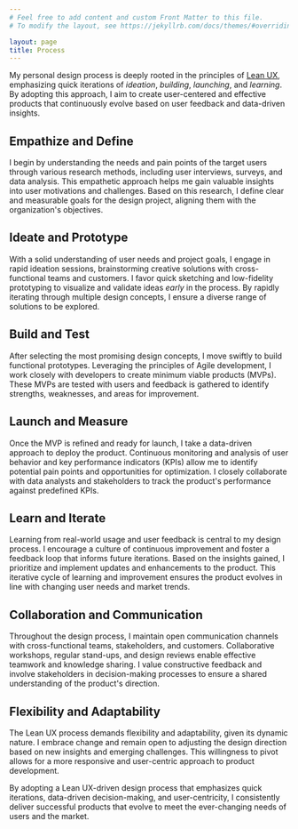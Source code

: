 ```yaml
---
# Feel free to add content and custom Front Matter to this file.
# To modify the layout, see https://jekyllrb.com/docs/themes/#overriding-theme-defaults

layout: page
title: Process
---
```


My personal design process is deeply rooted in the principles of <a href="https://scaledagileframework.com/lean-ux/">Lean UX</a>, emphasizing quick iterations of *ideation*, *building*, *launching*, and *learning*. By adopting this approach, I aim to create user-centered and effective products that continuously evolve based on user feedback and data-driven insights.

## Empathize and Define

I begin by understanding the needs and pain points of the target users through various research methods, including user interviews, surveys, and data analysis. This empathetic approach helps me gain valuable insights into user motivations and challenges. Based on this research, I define clear and measurable goals for the design project, aligning them with the organization's objectives.

## Ideate and Prototype

With a solid understanding of user needs and project goals, I engage in rapid ideation sessions, brainstorming creative solutions with cross-functional teams and customers. I favor quick sketching and low-fidelity prototyping to visualize and validate ideas *early* in the process. By rapidly iterating through multiple design concepts, I ensure a diverse range of solutions to be explored.

## Build and Test

After selecting the most promising design concepts, I move swiftly to build functional prototypes. Leveraging the principles of Agile development, I work closely with developers to create minimum viable products (MVPs). These MVPs are tested with users and feedback is gathered to identify strengths, weaknesses, and areas for improvement.

## Launch and Measure

Once the MVP is refined and ready for launch, I take a data-driven approach to deploy the product. Continuous monitoring and analysis of user behavior and key performance indicators (KPIs) allow me to identify potential pain points and opportunities for optimization. I closely collaborate with data analysts and stakeholders to track the product's performance against predefined KPIs.

## Learn and Iterate

Learning from real-world usage and user feedback is central to my design process. I encourage a culture of continuous improvement and foster a feedback loop that informs future iterations. Based on the insights gained, I prioritize and implement updates and enhancements to the product. This iterative cycle of learning and improvement ensures the product evolves in line with changing user needs and market trends.

## Collaboration and Communication

Throughout the design process, I maintain open communication channels with cross-functional teams, stakeholders, and customers. Collaborative workshops, regular stand-ups, and design reviews enable effective teamwork and knowledge sharing. I value constructive feedback and involve stakeholders in decision-making processes to ensure a shared understanding of the product's direction.

## Flexibility and Adaptability

The Lean UX process demands flexibility and adaptability, given its dynamic nature. I embrace change and remain open to adjusting the design direction based on new insights and emerging challenges. This willingness to pivot allows for a more responsive and user-centric approach to product development.

By adopting a Lean UX-driven design process that emphasizes quick iterations, data-driven decision-making, and user-centricity, I consistently deliver successful products that evolve to meet the ever-changing needs of users and the market.
